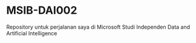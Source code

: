 # MSIB-DAI002
Repository untuk perjalanan saya di Microsoft Studi Independen Data and Artificial Intelligence
